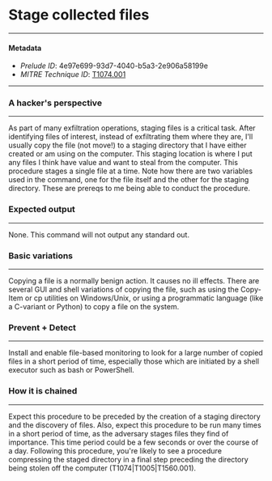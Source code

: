 
# Stage collected files

---

#### Metadata

- *Prelude ID*: 4e97e699-93d7-4040-b5a3-2e906a58199e
- *MITRE Technique ID*: [T1074.001](https://attack.mitre.org/techniques/T1074.001/)

---

### A hacker's perspective

---

As part of many exfiltration operations, staging files is a critical task. After identifying files of interest, instead of exfiltrating them where they are, I'll usually copy the file (not move!) to a staging directory that I have either created or am using on the computer. This staging location is where I put any files I think have value and want to steal from the computer. This procedure stages a single file at a time. Note how there are two variables used in the command, one for the file itself and the other for the staging directory. These are prereqs to me being able to conduct the procedure.

### Expected output

---

None. This command will not output any standard out.

### Basic variations

---

Copying a file is a normally benign action. It causes no ill effects. There are several GUI and shell variations of copying the file, such as using the Copy-Item or cp utilities on Windows/Unix, or using a programmatic language (like a C-variant or Python) to copy a file on the system.

### Prevent + Detect

---

Install and enable file-based monitoring to look for a large number of copied files in a short period of time, especially those which are initiated by a shell executor such as bash or PowerShell.

### How it is chained

---

Expect this procedure to be preceded by the creation of a staging directory and the discovery of files. Also, expect this procedure to be run many times in a short period of time, as the adversary stages files they find of importance. This time period could be a few seconds or over the course of a day. Following this procedure, you're likely to see a procedure compressing the staged directory in a final step preceding the directory being stolen off the computer (T1074|T1005|T1560.001).
